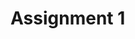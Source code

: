 # Assignment 1

<a href="https://github.com/anaelisa24/PUI2018_amm1209/blob/master/HW8_amm1209/plot.png" alt="terminal_screen_shot" border="0"></a>
